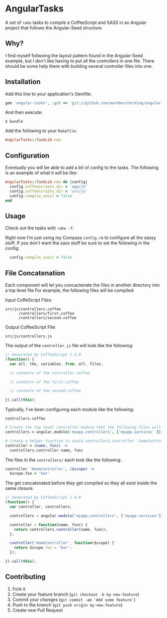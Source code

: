 # AngularTasks

A set of `rake` tasks to compile a CoffeeScript and SASS in an Angular project that follows the Angular-Seed structure.

## Why?

I find myself follwoing the layout pattern found in the Angular-Seed example, but I don't like having to put all the controllers in one
file. There should be some help there with building several controller files into one.

## Installation

Add this line to your application's Gemfile:

```ruby
gem 'angular-tasks', :git => 'git://github.com/markborcherding/angular-tasks.git
```

And then execute:

```
$ bundle
```

Add the following to your `Rakefile`:

```ruby
AngularTasks::TaskLib.new
```

## Configuration

Eventually you will be able to add a bit of config to the tasks. The following is an example of what it _will_ be like:

```ruby
AngularTasks::TaskLib.new do |config|
  config.coffeescripts_dir = 'app/js'
  config.coffeescripts_dir = 'src/js'
  config.compile_sass? = false
end
```

## Usage

Check out the tasks with `rake -T`.

Right now I'm just using my Compass `config.rb` to configure all the sassy stuff. If you don't want the sass stuff be sure to set the following in the config:

```ruby
  config.compile_sass? = false
```

## File Concatenation

Each component will let you concactenate the files in another directory into a top level file For example, the following files will be compiled:

Input CoffeScript Files:

```
src/js/controllers.coffee
      /controllers/first.coffee
      /controllers/second.coffee
```

Output CoffeeScript File:

```
src/js/controllers.js
```

The output of the `controller.js` file will look like the following:

```javascript
// Generated by CoffeeScript 1.4.0
(function() {
  var all, the, variables, from, all, files;

  // contents of the controller.coffee

  // contents of the first.coffee

  // contents of the second.coffee

}).call(this);
```

Typically, I've been configuring each module like the following:

`controllers.coffee`

```coffeescript
# Create the top level controller module that the following files will chain onto
controllers = angular.module('myapp.controllers', ['myapp.services' ])

# Create a helper function to avoid controllers.controller 'SomeController'
controller = (name, func) ->
  controllers.controller name, func
```

The files in the `controllers/` each look like the following:
```coffeescript
controller 'HomeController', ($scope) ->
  $scope.foo = 'bar'
```

The get concatenated before they get compiled so they all exist inside the same closure.

```javascript
// Generated by CoffeeScript 1.4.0
(function() {
  var controller, controllers;

  controllers = angular.module('myapp.controllers', ['myapp.services']);

  controller = function(name, func) {
    return controllers.controller(name, func);
  };

  controller('HomeController', function($scope) {
    return $scope.foo = 'bar';
  });

}).call(this);
```


## Contributing

1. Fork it
2. Create your feature branch (`git checkout -b my-new-feature`)
3. Commit your changes (`git commit -am 'Add some feature'`)
4. Push to the branch (`git push origin my-new-feature`)
5. Create new Pull Request

